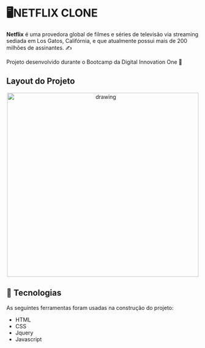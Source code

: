 # 🖥️NETFLIX CLONE
**Netflix** é uma provedora global de filmes e séries de televisão via streaming sediada em Los Gatos, Califórnia, e que atualmente possui mais de 200 milhões de assinantes. ✍️

Projeto desenvolvido durante o Bootcamp da Digital Innovation One 🥰

## Layout do Projeto
<p align="center">
<img src="https://user-images.githubusercontent.com/59345979/107109083-ed535800-681b-11eb-9030-f4db35c80734.png" alt="drawing" width="500" height="480"/>
</p>

## 🔨 Tecnologias

As seguintes ferramentas foram usadas na construção do projeto:

- HTML
- CSS
- Jquery
- Javascript

#
